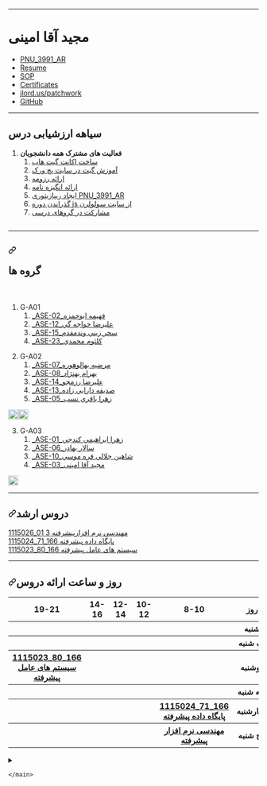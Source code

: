 ﻿
<hr>
<h1>مجید آقا امینی</h1>
<ul>
<li><a href="https://github.com/majid-am/PNU_3991_AR">PNU_3991_AR</a></li>
<li><a href="https://majid-am.github.io/" rel="nofollow">Resume</a></li>
<li><a href="https://majid-am.github.io/SOP/" rel="nofollow">SOP</a></li>
<li><a href="https://github.com/majid-am/Certificates/blob/main/cert-1024-20593691(1).pdf" rel="nofollow">Certificates</a></li>
<li><a href="https://github.com/majid-am/PNU_3991_AR/blob/main/Certificates/Patchwork.png" rel="nofollow">jlord.us/patchwork</a></li>
<li><a href="https://github.com/majid-am">GitHub</a></li>
</ul>
<hr>
<h2>سیاهه ارزشیابی درس</h2>
<ol>
  <li><strong>فعالیت های مشترک همه دانشجویان</strong>
    <ol>
      <li><a href="https://github.com/majid-am/">ساخت اکانت گیت هاب</a></li>
      <li><a href="https://github.com/majid-am/PNU_3991_AR/blob/main/Certificates/Patchwork.png" rel="nofollow">آموزش گیت در سایت پچ ورک</a></li>
      <li><a href="https://majid-am.github.io/">ارائه رزومه</a></li>
      <li><a href="https://majid-am.github.io/SOP/">ارائه انگیزه نامه</a></li>
      <li><a href="https://github.com/majid-am/PNU_3991_AR">ایجاد ریپازیتوری PNU_3991_AR</a></li>
      <li><a href="https://github.com/majid-am/Certificates/blob/main/cert-1024-20593691(1).pdf" rel="nofollow">گذراندن دوره js از سایت سولولرن</a></li>
      <li><a href="https://crowdin.com/profile/majid-am/activity">مشارکت در گروهای درسی</a></li>
    </ol>
  </li>
</ol>
<h2> </h2>
<hr>
<h2><a id="user-content-گروه-ها" class="anchor" aria-hidden="true" href="#گروه-ها"><svg class="octicon octicon-link" viewBox="0 0 16 16" version="1.1" width="16" height="16" aria-hidden="true"><path fill-rule="evenodd" d="M7.775 3.275a.75.75 0 001.06 1.06l1.25-1.25a2 2 0 112.83 2.83l-2.5 2.5a2 2 0 01-2.83 0 .75.75 0 00-1.06 1.06 3.5 3.5 0 004.95 0l2.5-2.5a3.5 3.5 0 00-4.95-4.95l-1.25 1.25zm-4.69 9.64a2 2 0 010-2.83l2.5-2.5a2 2 0 012.83 0 .75.75 0 001.06-1.06 3.5 3.5 0 00-4.95 0l-2.5 2.5a3.5 3.5 0 004.95 4.95l1.25-1.25a.75.75 0 00-1.06-1.06l-1.25 1.25a2 2 0 01-2.83 0z"></path></svg>

</a>گروه ها</h2>
<p>&nbsp;</p>
<ol>
  <li>G-A01
    <ol>
      <li><a href="https://github.com/AliRazavi-edu/PNU_3991/tree/master/_MSc/AdvancedSoftwareEngineering/1115026_01/02_%D9%81%D9%87%D9%8A%D9%85%D9%87%20%D8%A7%D8%A8%D9%88%D8%AD%D9%85%D8%B2%D9%87">_ASE-02_فهيمه ابوحمزه</a></li>
      <li><a href="https://github.com/AliRazavi-edu/PNU_3991/tree/master/_MSc/AdvancedSoftwareEngineering/1115026_01/12_%D8%B9%D9%84%D9%8A%D8%B1%D8%B6%D8%A7%20%D8%AE%D9%88%D8%A7%D8%AC%D9%87%20%DA%AF%D9%8A">_ASE-12_عليرضا خواجه گي</a></li>
      <li><a href="https://github.com/AliRazavi-edu/PNU_3991/tree/master/_MSc/AdvancedSoftwareEngineering/1115026_01/15_%D8%B3%D8%AD%D8%B1%20%D8%B2%D9%8A%D9%86%D9%8A%20%D9%88%D9%86%D8%AF%D9%85%D9%82%D8%AF%D9%85">_ASE-15_سحر زيني وندمقدم</a></li>
      <li><a href="https://github.com/AliRazavi-edu/PNU_3991/tree/master/_MSc/AdvancedSoftwareEngineering/1115026_01/23_%D9%83%D9%84%D8%AB%D9%88%D9%85%20%D9%85%D8%AD%D9%85%D8%AF%D9%8A">_ASE-23_كلثوم محمدي</a></li>
    </ol>
  </li>
</ol>
<p>
<ol start="2">
  <li>G-A02
    <ol>
      <li><a href="https://github.com/AliRazavi-edu/PNU_3991/tree/master/_MSc/AdvancedSoftwareEngineering/1115026_01/07_%D9%85%D8%B1%D8%B6%D9%8A%D9%87%20%D8%A8%D9%87%D8%A7%D9%84%D9%88%D9%87%D9%88%D8%B1%D9%87">_ASE-07_مرضيه بهالوهوره</a></li>
      <li><a href="https://github.com/AliRazavi-edu/PNU_3991/tree/master/_MSc/AdvancedSoftwareEngineering/1115026_01/08_%D8%A8%D9%87%D8%B1%D8%A7%D9%85%20%D8%A8%D9%87%D9%86%DA%98%D8%A7%D8%AF">_ASE-08_بهرام بهنژاد</a></li>
      <li><a href="https://github.com/AliRazavi-edu/PNU_3991/tree/master/_MSc/AdvancedSoftwareEngineering/1115026_01/14_%D8%B9%D9%84%D9%8A%D8%B1%D8%B6%D8%A7%20%D8%B1%D8%B2%D9%85%D8%AC%D9%88">_ASE-14_عليرضا رزمجو</a></li>
      <li><a href="https://github.com/AliRazavi-edu/PNU_3991/tree/master/_MSc/AdvancedSoftwareEngineering/1115026_01/13_%D8%B5%D8%AF%D9%8A%D9%82%D9%87%20%D8%AF%D8%A7%D8%B1%D8%A7%D9%8A%D9%8A%20%D8%B2%D8%A7%D8%AF%D9%87">_ASE-13_صديقه دارايي زاده</a></li>
      <li><a href="https://github.com/AliRazavi-edu/PNU_3991/tree/master/_MSc/AdvancedSoftwareEngineering/1115026_01/05_%D8%B2%D9%87%D8%B1%D8%A7%20%D8%A8%D8%A7%D9%82%D8%B1%D9%8A%20%D9%86%D8%B3%D8%A8">_ASE-05_زهرا باقري نسب</a></li>
      </ol>
    </li>
</ol>
<p><a href="https://github.com/AliRazavi-edu/PNU_3991/tree/master/_MSc/AdvancedSoftwareEngineering#TOC"><img alt="leftwards_arrow_with_hook" src="https://github.githubassets.com/images/icons/emoji/unicode/21a9.png" width="20" height="20"></a><a href="https://github.com/AliRazavi-edu/PNU_3991/tree/master/_MSc/AdvancedSoftwareEngineering#TOC"><img alt="leftwards_arrow_with_hook" src="https://github.githubassets.com/images/icons/emoji/unicode/21a9.png" width="20" height="20"></a></p>
<p><a name="user-content-g-a03"></a></p>
<ol start="3">
  <li>G-A03
    <ol>
      <li><a href="https://github.com/AliRazavi-edu/PNU_3991/tree/master/_MSc/AdvancedSoftwareEngineering/1115026_01/01_%D8%B2%D9%87%D8%B1%D8%A7%20%D8%A7%D8%A8%D8%B1%D8%A7%D9%87%D9%8A%D9%85%D9%8A%20%D9%83%D9%86%D8%AF%D8%AC%D9%8A">_ASE-01_زهرا ابراهيمي كندجي</a></li>
      <li><a href="https://github.com/AliRazavi-edu/PNU_3991/tree/master/_MSc/AdvancedSoftwareEngineering/1115026_01/06_%D8%B3%D8%A7%D9%84%D8%A7%D8%B1%20%D8%A8%D9%87%D8%A7%D8%AF%D8%B1">_ASE-06_سالار بهادر</a></li>
      <li><a href="https://github.com/AliRazavi-edu/PNU_3991/tree/master/_MSc/AdvancedSoftwareEngineering/1115026_01/10_شاهين جلالي قره موسي">_ASE-10_شاهين جلالي قره موسي</a></li>
      <li><a href="https://github.com/AliRazavi-edu/PNU_3991/tree/master/_MSc/AdvancedSoftwareEngineering/1115026_01/03_مجيد اقااميني">_ASE-03_مجید آقا امینی</a>
    </li></ol>
  </li>
</ol>
<p><a href="https://github.com/AliRazavi-edu/PNU_3991/tree/master/_MSc/AdvancedSoftwareEngineering#TOC"><img alt="leftwards_arrow_with_hook" src="https://github.githubassets.com/images/icons/emoji/unicode/21a9.png" width="20" height="20"></a></p>
</li>


</ol>
<hr>
<h2><a id="user-content-دروس-ارشد" class="anchor" aria-hidden="true" href="#دروس-ارشد"><svg class="octicon octicon-link" viewBox="0 0 16 16" version="1.1" width="16" height="16" aria-hidden="true"><path fill-rule="evenodd" d="M7.775 3.275a.75.75 0 001.06 1.06l1.25-1.25a2 2 0 112.83 2.83l-2.5 2.5a2 2 0 01-2.83 0 .75.75 0 00-1.06 1.06 3.5 3.5 0 004.95 0l2.5-2.5a3.5 3.5 0 00-4.95-4.95l-1.25 1.25zm-4.69 9.64a2 2 0 010-2.83l2.5-2.5a2 2 0 012.83 0 .75.75 0 001.06-1.06 3.5 3.5 0 00-4.95 0l-2.5 2.5a3.5 3.5 0 004.95 4.95l1.25-1.25a.75.75 0 00-1.06-1.06l-1.25 1.25a2 2 0 01-2.83 0z"></path></svg></a>دروس ارشد</h2>
<p>
<a href="https://github.com/majid-am/PNU_3991_AR/tree/main/AdvancedSoftwareEngineering">1115026_01	مهندسي نرم افزارپيشرفته	3</a><br>
<a href="https://github.com/majid-am/PNU_3991_AR/tree/main/AdvanceDataBase">1115024_71_166 پايگاه داده پيشرفته  </a><br>
<a href="https://github.com/majid-am/PNU_3991_AR/tree/main/AdvanceOS"> 1115023_80_166 سیستم های عامل پیشرفته </a><br>
</p>
<hr>
<h2><a id="user-content-روز-و-ساعت-ارائه-دروس" class="anchor" aria-hidden="true" href="#روز-و-ساعت-ارائه-دروس"><svg class="octicon octicon-link" viewBox="0 0 16 16" version="1.1" width="16" height="16" aria-hidden="true"><path fill-rule="evenodd" d="M7.775 3.275a.75.75 0 001.06 1.06l1.25-1.25a2 2 0 112.83 2.83l-2.5 2.5a2 2 0 01-2.83 0 .75.75 0 00-1.06 1.06 3.5 3.5 0 004.95 0l2.5-2.5a3.5 3.5 0 00-4.95-4.95l-1.25 1.25zm-4.69 9.64a2 2 0 010-2.83l2.5-2.5a2 2 0 012.83 0 .75.75 0 001.06-1.06 3.5 3.5 0 00-4.95 0l-2.5 2.5a3.5 3.5 0 004.95 4.95l1.25-1.25a.75.75 0 00-1.06-1.06l-1.25 1.25a2 2 0 01-2.83 0z"></path></svg></a>روز و ساعت ارائه دروس</h2>
<table>
  <tbody><tr>
    <th>19-21</th>
    <th>14-16</th>
    <th>12-14</th>
    <th>10-12</th>
    <th>8-10</th>
    <th>روز</th>
  </tr>
  <tr>
    <th></th>
    <th></th>
    <th></th>
    <th></th>
    <th></th>
    <th>شنبه</th>
  </tr>
   <tr>
    <th></th>
    <th></th>
    <th></th>
    <th></th>
    <th></th>
    <th>یک شنبه</th>
  </tr>
   <tr>
     <th><a href="https://github.com/majid-am/PNU_3991_AR/tree/main/AdvanceOS"> 1115023_80_166 سیستم های عامل پیشرفته </a></th>
     <th></th>
     <th></th>
     <th></th>
    <th></th>   
    <th>دوشنبه</th>
  </tr>
   <tr>
    <th></th>
    <th></th>
    <th></th>
    <th></th>
    <th></th>
    <th>سه شنبه</th>
  </tr>
   <tr>
    <th></th>
    <th></th>
    <th></th>
    <th></th>
     <th><a href="https://github.com/majid-am/PNU_3991_AR/tree/main/AdvanceDataBase">1115024_71_166 پايگاه داده پيشرفته  </a></th>
    <th>چهارشنبه</th>
  </tr>
   <tr>
    <th></th>
     <th></th>
     <th>&nbsp;</th>
     <th>&nbsp;</th>
    <th><a href="https://github.com/majid-am/PNU_3991_AR/tree/main/AdvancedSoftwareEngineering">مهندسی نرم افزار پیشرفته</a></th>
    <th>پنج شنبه</th>
  </tr>
</tbody></table>
</article>
  </div>

  </div>

  


  <details class="details-reset details-overlay details-overlay-dark" id="jumpto-line-details-dialog">
    <summary data-hotkey="l" aria-label="Jump to line"></summary>
    <details-dialog class="Box Box--overlay d-flex flex-column anim-fade-in fast linejump" aria-label="Jump to line">
      <!-- '"` --><!-- </textarea></xmp> --></option></form><form class="js-jump-to-line-form Box-body d-flex" action="" accept-charset="UTF-8" method="get">
        <input class="form-control flex-auto mr-3 linejump-input js-jump-to-line-field" type="text" placeholder="Jump to line&hellip;" aria-label="Jump to line" autofocus>
        <button type="submit" class="btn" data-close-dialog>Go</button>
</form>    </details-dialog>
  </details>




  </div>
</div>

    </main>
  </div>

  </div>

   

  </body>
</html>

